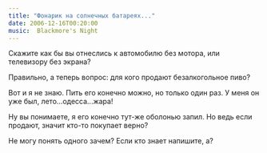 ```yaml
---
title: "Фонарик на солнечных батареях..."
date: 2006-12-16T00:20:00
music:  Blackmore's Night
---
```


Скажите как бы вы отнеслись к автомобилю без мотора, или телевизору без экрана?

Правильно, а теперь вопрос: для кого продают безалкогольное пиво?

Вот и я не знаю. Пить его конечно можно, но только один раз. У меня он уже был, лето...одесса...жара!

Ну вы понимаете, я его конечно тут-же оболонью запил. Но ведь если продают, значит кто-то покупает верно?

Не могу понять одного зачем? Если кто знает напишите, а?

